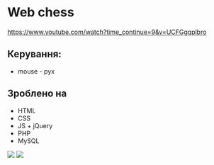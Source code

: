 ﻿# Web chess
https://www.youtube.com/watch?time_continue=9&v=UCFGgqplbro

## Керування:
 * mouse - рух

## Зроблено на
 * HTML
 * CSS
 * JS + jQuery
 * PHP
 * MySQL

![](readme/img1.png)
![](readme/img2.png)